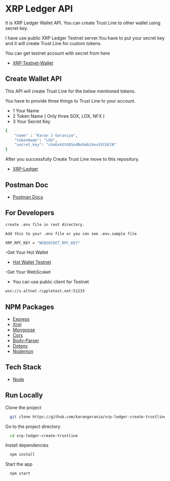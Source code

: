 # XRP Ledger API

It is XRP Ledger Wallet API. You can create Trust Line to other wallet using secret key.

I have use public XRP Ledger Testnet server.You have to put your secret key and it will create Trust Line for custom tokens.

You can get testnet account with secret from here

- [XRP-Testnet-Wallet](https://xrpl.org/xrp-testnet-faucet.html)

## Create Wallet API

This API will create Trust Line for the below mentioned tokens.

You have to provide three things to Trust Line to your account.

- 1 Your Name
- 2 Token Name ( Only three SOX, LOX, NFX )
- 3 Your Secret Key

```bash
{
    "name" : "Karan J Goraniya",
    "tokenName": "LOX",
    "secret_key": "shoKxkGtU8SndNohmb24euVVCbEtN"
}
```

After you successfully Create Trust Line move to this repository.

- [XRP-Ledger](https://github.com/karangorania/xrp-ledger)

## Postman Doc

- [Postman Docs](https://documenter.getpostman.com/view/15467845/VUqoPJ8h)

## For Developers

```bash
create .env file in root directory.
```

```bash
Add this to your .env file or you can see .env.sample file
```

```bash
XRP_RPC_KEY = "WEBSOCKET_RPC_KEY"
```

-Get Your Hot Wallet

- [Hot Wallet Testnet](https://xrpl.org/xrp-testnet-faucet.html)

-Get Your WebScoket

- You can use public client for Testnet

```bash
wss://s.altnet.rippletest.net:51233
```

## NPM Packages

- [Express](https://www.npmjs.com/package/express)
- [Xrpl](https://www.npmjs.com/package/xrpl)
- [Mongoose](https://www.npmjs.com/package/mongoose)
- [Cors](https://www.npmjs.com/package/cors)
- [Body-Parser](https://www.npmjs.com/package/body-parser)
- [Dotenv](https://www.npmjs.com/package/dotenv)
- [Nodemon](https://www.npmjs.com/package/nodemon)

## Tech Stack

- [Node](https://nodejs.org/en/)

## Run Locally

Clone the project

```bash
  git clone https://github.com/karangorania/xrp-ledger-create-trustline
```

Go to the project directory

```bash
  cd xrp-ledger-create-trustline
```

Install dependencies

```bash
  npm install
```

Start the app

```bash
  npm start
```
